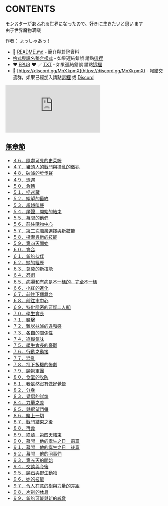 # CONTENTS

モンスターがあふれる世界になったので、好きに生きたいと思います  
由于世界魔物满载  

作者： よっしゃあっ！  



- :closed_book: [README.md](README.md) - 簡介與其他資料
- [格式與譯名整合樣式](https://github.com/bluelovers/node-novel/blob/master/lib/locales/%E3%83%A2%E3%83%B3%E3%82%B9%E3%82%BF%E3%83%BC%E3%81%8C%E3%81%82%E3%81%B5%E3%82%8C%E3%82%8B%E4%B8%96%E7%95%8C%E3%81%AB%E3%81%AA%E3%81%A3%E3%81%9F%E3%81%AE%E3%81%A7%E3%80%81%E5%A5%BD%E3%81%8D%E3%81%AB%E7%94%9F%E3%81%8D%E3%81%9F%E3%81%84%E3%81%A8%E6%80%9D%E3%81%84%E3%81%BE%E3%81%99.ts) - 如果連結錯誤 請點[這裡](https://github.com/bluelovers/node-novel/blob/master/lib/locales/)
-  :heart: [EPUB](https://gitlab.com/demonovel/epub-txt/blob/master/cm/%E7%94%B1%E4%BA%8E%E4%B8%96%E7%95%8C%E9%AD%94%E7%89%A9%E6%BB%A1%E8%BD%BD.epub) :heart:  ／ [TXT](https://gitlab.com/demonovel/epub-txt/blob/master/cm/out/%E7%94%B1%E4%BA%8E%E4%B8%96%E7%95%8C%E9%AD%94%E7%89%A9%E6%BB%A1%E8%BD%BD.out.txt) - 如果連結錯誤 請點[這裡](https://gitlab.com/demonovel/epub-txt/blob/master/cm/)
- :mega: [https://discord.gg/MnXkpmX](https://discord.gg/MnXkpmX) - 報錯交流群，如果已經加入請點[這裡](https://discordapp.com/channels/467794087769014273/467794088285175809) 或 [Discord](https://discordapp.com/channels/@me)


![導航目錄](https://chart.apis.google.com/chart?cht=qr&chs=150x150&chl=https://gitlab.com/novel-group/txt-source/blob/master/cm/モンスターがあふれる世界になったので、好きに生きたいと思います/導航目錄.md "導航目錄")




## [無章節](p0001_%E7%84%A1%E7%AB%A0%E7%AF%80)

- [４６．隨處可見的史萊姆](p0001_%E7%84%A1%E7%AB%A0%E7%AF%80/c0046_%EF%BC%94%EF%BC%96%EF%BC%8E%E9%9A%A8%E8%99%95%E5%8F%AF%E8%A6%8B%E7%9A%84%E5%8F%B2%E8%90%8A%E5%A7%86.txt)
- [４７．豬頭人的戰鬥與操亂的徵兆](p0001_%E7%84%A1%E7%AB%A0%E7%AF%80/c0047_%EF%BC%94%EF%BC%97%EF%BC%8E%E8%B1%AC%E9%A0%AD%E4%BA%BA%E7%9A%84%E6%88%B0%E9%AC%A5%E8%88%87%E6%93%8D%E4%BA%82%E7%9A%84%E5%BE%B5%E5%85%86.txt)
- [４８．破滅的步伐聲](p0001_%E7%84%A1%E7%AB%A0%E7%AF%80/c0048_%EF%BC%94%EF%BC%98%EF%BC%8E%E7%A0%B4%E6%BB%85%E7%9A%84%E6%AD%A5%E4%BC%90%E8%81%B2.txt)
- [４９．遭遇](p0001_%E7%84%A1%E7%AB%A0%E7%AF%80/c0049_%EF%BC%94%EF%BC%99%EF%BC%8E%E9%81%AD%E9%81%87.txt)
- [５０．急轉](p0001_%E7%84%A1%E7%AB%A0%E7%AF%80/c0050_%EF%BC%95%EF%BC%90%EF%BC%8E%E6%80%A5%E8%BD%89.txt)
- [５１．捉迷藏](p0001_%E7%84%A1%E7%AB%A0%E7%AF%80/c0051_%EF%BC%95%EF%BC%91%EF%BC%8E%E6%8D%89%E8%BF%B7%E8%97%8F.txt)
- [５２．絕望的最終](p0001_%E7%84%A1%E7%AB%A0%E7%AF%80/c0052_%EF%BC%95%EF%BC%92%EF%BC%8E%E7%B5%95%E6%9C%9B%E7%9A%84%E6%9C%80%E7%B5%82.txt)
- [５３．超越叫聲](p0001_%E7%84%A1%E7%AB%A0%E7%AF%80/c0053_%EF%BC%95%EF%BC%93%EF%BC%8E%E8%B6%85%E8%B6%8A%E5%8F%AB%E8%81%B2.txt)
- [５４．尾聲　開始的結束](p0001_%E7%84%A1%E7%AB%A0%E7%AF%80/c0054_%EF%BC%95%EF%BC%94%EF%BC%8E%E5%B0%BE%E8%81%B2%E3%80%80%E9%96%8B%E5%A7%8B%E7%9A%84%E7%B5%90%E6%9D%9F.txt)
- [５５．幕間的他們](p0001_%E7%84%A1%E7%AB%A0%E7%AF%80/c0055_%EF%BC%95%EF%BC%95%EF%BC%8E%E5%B9%95%E9%96%93%E7%9A%84%E4%BB%96%E5%80%91.txt)
- [５６．前往購物中心](p0001_%E7%84%A1%E7%AB%A0%E7%AF%80/c0056_%EF%BC%95%EF%BC%96%EF%BC%8E%E5%89%8D%E5%BE%80%E8%B3%BC%E7%89%A9%E4%B8%AD%E5%BF%83.txt)
- [５７．第二次職業選擇與新技能](p0001_%E7%84%A1%E7%AB%A0%E7%AF%80/c0057_%EF%BC%95%EF%BC%97%EF%BC%8E%E7%AC%AC%E4%BA%8C%E6%AC%A1%E8%81%B7%E6%A5%AD%E9%81%B8%E6%93%87%E8%88%87%E6%96%B0%E6%8A%80%E8%83%BD.txt)
- [５８．探索與新的技能](p0001_%E7%84%A1%E7%AB%A0%E7%AF%80/c0058_%EF%BC%95%EF%BC%98%EF%BC%8E%E6%8E%A2%E7%B4%A2%E8%88%87%E6%96%B0%E7%9A%84%E6%8A%80%E8%83%BD.txt)
- [５９．第四天開始](p0001_%E7%84%A1%E7%AB%A0%E7%AF%80/c0059_%EF%BC%95%EF%BC%99%EF%BC%8E%E7%AC%AC%E5%9B%9B%E5%A4%A9%E9%96%8B%E5%A7%8B.txt)
- [６０．會合](p0001_%E7%84%A1%E7%AB%A0%E7%AF%80/c0060_%EF%BC%96%EF%BC%90%EF%BC%8E%E6%9C%83%E5%90%88.txt)
- [６１．新的伙伴](p0001_%E7%84%A1%E7%AB%A0%E7%AF%80/c0061_%EF%BC%96%EF%BC%91%EF%BC%8E%E6%96%B0%E7%9A%84%E4%BC%99%E4%BC%B4.txt)
- [６２．她的經歷](p0001_%E7%84%A1%E7%AB%A0%E7%AF%80/c0062_%EF%BC%96%EF%BC%92%EF%BC%8E%E5%A5%B9%E7%9A%84%E7%B6%93%E6%AD%B7.txt)
- [６３．莫莫的新技能](p0001_%E7%84%A1%E7%AB%A0%E7%AF%80/c0063_%EF%BC%96%EF%BC%93%EF%BC%8E%E8%8E%AB%E8%8E%AB%E7%9A%84%E6%96%B0%E6%8A%80%E8%83%BD.txt)
- [６４．忍術](p0001_%E7%84%A1%E7%AB%A0%E7%AF%80/c0064_%EF%BC%96%EF%BC%94%EF%BC%8E%E5%BF%8D%E8%A1%93.txt)
- [６５．病嬌和有病是不一樣的，完全不一樣](p0001_%E7%84%A1%E7%AB%A0%E7%AF%80/c0065_%EF%BC%96%EF%BC%95%EF%BC%8E%E7%97%85%E5%AC%8C%E5%92%8C%E6%9C%89%E7%97%85%E6%98%AF%E4%B8%8D%E4%B8%80%E6%A8%A3%E7%9A%84%EF%BC%8C%E5%AE%8C%E5%85%A8%E4%B8%8D%E4%B8%80%E6%A8%A3.txt)
- [６６．小紅的進化](p0001_%E7%84%A1%E7%AB%A0%E7%AF%80/c0066_%EF%BC%96%EF%BC%96%EF%BC%8E%E5%B0%8F%E7%B4%85%E7%9A%84%E9%80%B2%E5%8C%96.txt)
- [６７．前往下個舞台](p0001_%E7%84%A1%E7%AB%A0%E7%AF%80/c0067_%EF%BC%96%EF%BC%97%EF%BC%8E%E5%89%8D%E5%BE%80%E4%B8%8B%E5%80%8B%E8%88%9E%E5%8F%B0.txt)
- [６８．前往市中心](p0001_%E7%84%A1%E7%AB%A0%E7%AF%80/c0068_%EF%BC%96%EF%BC%98%EF%BC%8E%E5%89%8D%E5%BE%80%E5%B8%82%E4%B8%AD%E5%BF%83.txt)
- [６９．特化隱密的可疑二人組](p0001_%E7%84%A1%E7%AB%A0%E7%AF%80/c0069_%EF%BC%96%EF%BC%99%EF%BC%8E%E7%89%B9%E5%8C%96%E9%9A%B1%E5%AF%86%E7%9A%84%E5%8F%AF%E7%96%91%E4%BA%8C%E4%BA%BA%E7%B5%84.txt)
- [７０．學生會長](p0001_%E7%84%A1%E7%AB%A0%E7%AF%80/c0070_%EF%BC%97%EF%BC%90%EF%BC%8E%E5%AD%B8%E7%94%9F%E6%9C%83%E9%95%B7.txt)
- [７１．襲擊](p0001_%E7%84%A1%E7%AB%A0%E7%AF%80/c0071_%EF%BC%97%EF%BC%91%EF%BC%8E%E8%A5%B2%E6%93%8A.txt)
- [７２．難以抹滅的違和感](p0001_%E7%84%A1%E7%AB%A0%E7%AF%80/c0072_%EF%BC%97%EF%BC%92%EF%BC%8E%E9%9B%A3%E4%BB%A5%E6%8A%B9%E6%BB%85%E7%9A%84%E9%81%95%E5%92%8C%E6%84%9F.txt)
- [７３．各自的關係性](p0001_%E7%84%A1%E7%AB%A0%E7%AF%80/c0073_%EF%BC%97%EF%BC%93%EF%BC%8E%E5%90%84%E8%87%AA%E7%9A%84%E9%97%9C%E4%BF%82%E6%80%A7.txt)
- [７４．追蹤氣味](p0001_%E7%84%A1%E7%AB%A0%E7%AF%80/c0074_%EF%BC%97%EF%BC%94%EF%BC%8E%E8%BF%BD%E8%B9%A4%E6%B0%A3%E5%91%B3.txt)
- [７５．學生會長的憂鬱](p0001_%E7%84%A1%E7%AB%A0%E7%AF%80/c0075_%EF%BC%97%EF%BC%95%EF%BC%8E%E5%AD%B8%E7%94%9F%E6%9C%83%E9%95%B7%E7%9A%84%E6%86%82%E9%AC%B1.txt)
- [７６．行動之動搖](p0001_%E7%84%A1%E7%AB%A0%E7%AF%80/c0076_%EF%BC%97%EF%BC%96%EF%BC%8E%E8%A1%8C%E5%8B%95%E4%B9%8B%E5%8B%95%E6%90%96.txt)
- [７７．混亂](p0001_%E7%84%A1%E7%AB%A0%E7%AF%80/c0077_%EF%BC%97%EF%BC%97%EF%BC%8E%E6%B7%B7%E4%BA%82.txt)
- [７８．扣下扳機的慘劇](p0001_%E7%84%A1%E7%AB%A0%E7%AF%80/c0078_%EF%BC%97%EF%BC%98%EF%BC%8E%E6%89%A3%E4%B8%8B%E6%89%B3%E6%A9%9F%E7%9A%84%E6%85%98%E5%8A%87.txt)
- [７９．魔物軍團](p0001_%E7%84%A1%E7%AB%A0%E7%AF%80/c0079_%EF%BC%97%EF%BC%99%EF%BC%8E%E9%AD%94%E7%89%A9%E8%BB%8D%E5%9C%98.txt)
- [８０．食堂的攻防](p0001_%E7%84%A1%E7%AB%A0%E7%AF%80/c0080_%EF%BC%98%EF%BC%90%EF%BC%8E%E9%A3%9F%E5%A0%82%E7%9A%84%E6%94%BB%E9%98%B2.txt)
- [８１．我依然沒有做好覺悟](p0001_%E7%84%A1%E7%AB%A0%E7%AF%80/c0081_%EF%BC%98%EF%BC%91%EF%BC%8E%E6%88%91%E4%BE%9D%E7%84%B6%E6%B2%92%E6%9C%89%E5%81%9A%E5%A5%BD%E8%A6%BA%E6%82%9F.txt)
- [８２．分身](p0001_%E7%84%A1%E7%AB%A0%E7%AF%80/c0082_%EF%BC%98%EF%BC%92%EF%BC%8E%E5%88%86%E8%BA%AB.txt)
- [８３．覺悟的試煉](p0001_%E7%84%A1%E7%AB%A0%E7%AF%80/c0083_%EF%BC%98%EF%BC%93%EF%BC%8E%E8%A6%BA%E6%82%9F%E7%9A%84%E8%A9%A6%E7%85%89.txt)
- [８４．力量之差](p0001_%E7%84%A1%E7%AB%A0%E7%AF%80/c0084_%EF%BC%98%EF%BC%94%EF%BC%8E%E5%8A%9B%E9%87%8F%E4%B9%8B%E5%B7%AE.txt)
- [８５．與絕望鬥爭](p0001_%E7%84%A1%E7%AB%A0%E7%AF%80/c0085_%EF%BC%98%EF%BC%95%EF%BC%8E%E8%88%87%E7%B5%95%E6%9C%9B%E9%AC%A5%E7%88%AD.txt)
- [８６．賭上一切](p0001_%E7%84%A1%E7%AB%A0%E7%AF%80/c0086_%EF%BC%98%EF%BC%96%EF%BC%8E%E8%B3%AD%E4%B8%8A%E4%B8%80%E5%88%87.txt)
- [８７．戰鬥結束之後](p0001_%E7%84%A1%E7%AB%A0%E7%AF%80/c0087_%EF%BC%98%EF%BC%97%EF%BC%8E%E6%88%B0%E9%AC%A5%E7%B5%90%E6%9D%9F%E4%B9%8B%E5%BE%8C.txt)
- [８８．再會](p0001_%E7%84%A1%E7%AB%A0%E7%AF%80/c0088_%EF%BC%98%EF%BC%98%EF%BC%8E%E5%86%8D%E6%9C%83.txt)
- [８９．終章　第四天結束](p0001_%E7%84%A1%E7%AB%A0%E7%AF%80/c0089_%EF%BC%98%EF%BC%99%EF%BC%8E%E7%B5%82%E7%AB%A0%E3%80%80%E7%AC%AC%E5%9B%9B%E5%A4%A9%E7%B5%90%E6%9D%9F.txt)
- [９０．幕間　他的誕生之日　前篇](p0001_%E7%84%A1%E7%AB%A0%E7%AF%80/c0090_%EF%BC%99%EF%BC%90%EF%BC%8E%E5%B9%95%E9%96%93%E3%80%80%E4%BB%96%E7%9A%84%E8%AA%95%E7%94%9F%E4%B9%8B%E6%97%A5%E3%80%80%E5%89%8D%E7%AF%87.txt)
- [９１．幕間　他的誕生之日　後篇](p0001_%E7%84%A1%E7%AB%A0%E7%AF%80/c0091_%EF%BC%99%EF%BC%91%EF%BC%8E%E5%B9%95%E9%96%93%E3%80%80%E4%BB%96%E7%9A%84%E8%AA%95%E7%94%9F%E4%B9%8B%E6%97%A5%E3%80%80%E5%BE%8C%E7%AF%87.txt)
- [９２．幕間　他的同事們](p0001_%E7%84%A1%E7%AB%A0%E7%AF%80/c0092_%EF%BC%99%EF%BC%92%EF%BC%8E%E5%B9%95%E9%96%93%E3%80%80%E4%BB%96%E7%9A%84%E5%90%8C%E4%BA%8B%E5%80%91.txt)
- [９３．第五天的開始](p0001_%E7%84%A1%E7%AB%A0%E7%AF%80/c0093_%EF%BC%99%EF%BC%93%EF%BC%8E%E7%AC%AC%E4%BA%94%E5%A4%A9%E7%9A%84%E9%96%8B%E5%A7%8B.txt)
- [９４．交談與今後](p0001_%E7%84%A1%E7%AB%A0%E7%AF%80/c0094_%EF%BC%99%EF%BC%94%EF%BC%8E%E4%BA%A4%E8%AB%87%E8%88%87%E4%BB%8A%E5%BE%8C.txt)
- [９５．魔石與野生動物](p0001_%E7%84%A1%E7%AB%A0%E7%AF%80/c0095_%EF%BC%99%EF%BC%95%EF%BC%8E%E9%AD%94%E7%9F%B3%E8%88%87%E9%87%8E%E7%94%9F%E5%8B%95%E7%89%A9.txt)
- [９６．她的技能](p0001_%E7%84%A1%E7%AB%A0%E7%AF%80/c0096_%EF%BC%99%EF%BC%96%EF%BC%8E%E5%A5%B9%E7%9A%84%E6%8A%80%E8%83%BD.txt)
- [９７．令人在意的樹與力量的差距](p0001_%E7%84%A1%E7%AB%A0%E7%AF%80/c0097_%EF%BC%99%EF%BC%97%EF%BC%8E%E4%BB%A4%E4%BA%BA%E5%9C%A8%E6%84%8F%E7%9A%84%E6%A8%B9%E8%88%87%E5%8A%9B%E9%87%8F%E7%9A%84%E5%B7%AE%E8%B7%9D.txt)
- [９８．片刻的休息](p0001_%E7%84%A1%E7%AB%A0%E7%AF%80/c0098_%EF%BC%99%EF%BC%98%EF%BC%8E%E7%89%87%E5%88%BB%E7%9A%84%E4%BC%91%E6%81%AF.txt)
- [９９．新的可能與新的威脅](p0001_%E7%84%A1%E7%AB%A0%E7%AF%80/c0099_%EF%BC%99%EF%BC%99%EF%BC%8E%E6%96%B0%E7%9A%84%E5%8F%AF%E8%83%BD%E8%88%87%E6%96%B0%E7%9A%84%E5%A8%81%E8%84%85.txt)

